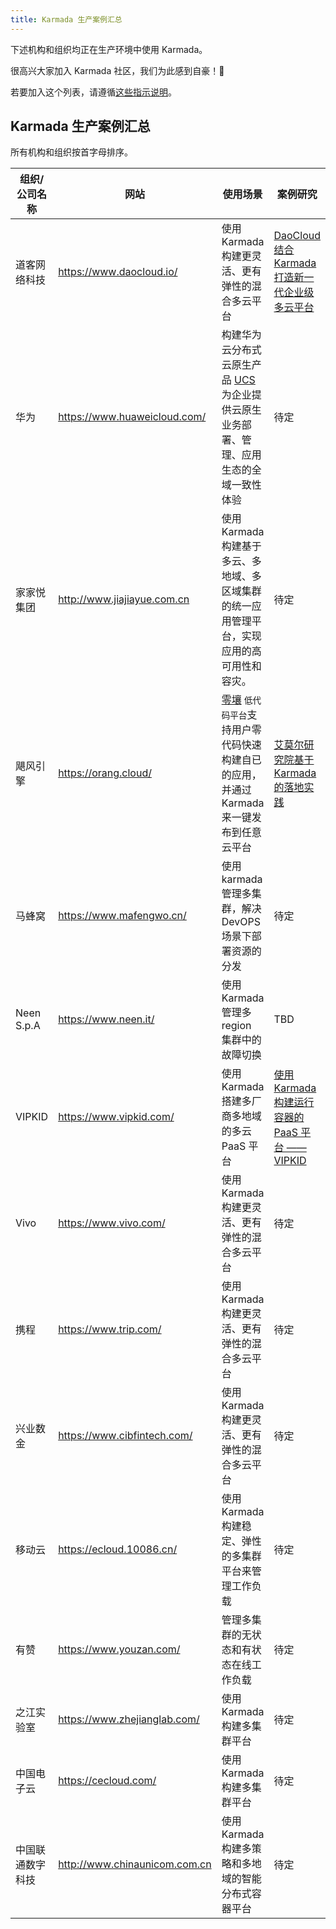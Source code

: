 ```yaml
---
title: Karmada 生产案例汇总
---
```

下述机构和组织均正在生产环境中使用 Karmada。

很高兴大家加入 Karmada 社区，我们为此感到自豪！💖

若要加入这个列表，请遵循[这些指示说明](https://github.com/karmada-io/website/tree/main/adopters/README.md)。

## Karmada 生产案例汇总

所有机构和组织按首字母排序。


| 组织/公司名称    | 网站                            | 使用场景                                                                                           | 案例研究                                              |
|------------|-------------------------------|------------------------------------------------------------------------------------------------|---------------------------------------------------|
| 道客网络科技     | https://www.daocloud.io/      | 使用 Karmada 构建更灵活、更有弹性的混合多云平台                                                                   | [DaoCloud结合Karmada打造新一代企业级多云平台](daocloud.md)      |
| 华为         | https://www.huaweicloud.com/  | 构建华为云分布式云原生产品 [UCS](https://www.huaweicloud.com/product/ucs.html) 为企业提供云原生业务部署、管理、应用生态的全域一致性体验 | 待定                                                |
| 家家悦集团   | http://www.jiajiayue.com.cn   | 使用 Karmada 构建基于多云、多地域、多区域集群的统一应用管理平台，实现应用的高可用性和容灾。                                             | 待定                                                |
| 飓风引擎       | https://orang.cloud/          | [零壤](https://orang.cloud/) `低代码平台`支持用户零代码快速构建自已的应用，并通过Karmada来一键发布到任意云平台                       | [艾莫尔研究院基于 Karmada 的落地实践](ci123.md)                |
| 马蜂窝        | https://www.mafengwo.cn/      | 使用 karmada 管理多集群，解决 DevOPS 场景下部署资源的分发                                                          | 待定                                                |
| Neen S.p.A | https://www.neen.it/          | 使用 Karmada 管理多 region 集群中的故障切换                                                                 | TBD                                               |
| VIPKID     | https://www.vipkid.com/       | 使用 Karmada 搭建多厂商多地域的多云 PaaS 平台                                                                 | [使用 Karmada 构建运行容器的 PaaS 平台 —— VIPKID](vipkid.md) |
| Vivo       | https://www.vivo.com/         | 使用 Karmada 构建更灵活、更有弹性的混合多云平台                                                                   | 待定                                                |
| 携程         | https://www.trip.com/         | 使用 Karmada 构建更灵活、更有弹性的混合多云平台                                                                   | 待定                                                |
| 兴业数金       | https://www.cibfintech.com/   | 使用 Karmada 构建更灵活、更有弹性的混合多云平台                                                                   | 待定                                                |
| 移动云        | https://ecloud.10086.cn/      | 使用 Karmada 构建稳定、弹性的多集群平台来管理工作负载                                                                | 待定                                                |
| 有赞         | https://www.youzan.com/       | 管理多集群的无状态和有状态在线工作负载                                                                            | 待定                                                |
| 之江实验室      | https://www.zhejianglab.com/  | 使用 Karmada 构建多集群平台                                                                             | 待定                                                |
| 中国电子云      | https://cecloud.com/          | 使用 Karmada 构建多集群平台                                                                             | 待定                                                |
| 中国联通数字科技   | http://www.chinaunicom.com.cn | 使用 Karmada 构建多策略和多地域的智能分布式容器平台                                                                 | 待定                                                |